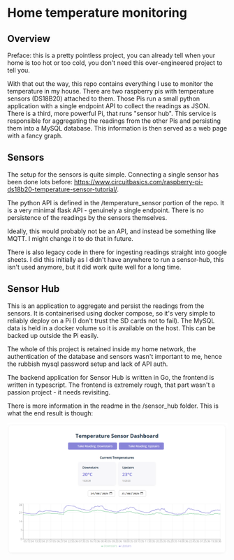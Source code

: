 # Home temperature monitoring

## Overview

Preface: this is a pretty pointless project, you can already tell when your home is too hot or too cold, you don't need this over-engineered project to tell you.

With that out the way, this repo contains everything I use to monitor the temperature in my house. There are two raspberry pis with temperature sensors (DS18B20) attached to them. Those Pis run a small python application with a single endpoint API to collect the readings as JSON. There is a third, more powerful Pi, that runs "sensor hub". This service is responsible for aggregating the readings from the other Pis and persisting them into a MySQL database. This information is then served as a web page with a fancy graph.

## Sensors

The setup for the sensors is quite simple. Connecting a single sensor has been done lots before: <https://www.circuitbasics.com/raspberry-pi-ds18b20-temperature-sensor-tutorial/>.

The python API is defined in the /temperature_sensor portion of the repo. It is a very minimal flask API - genuinely a single endpoint. There is no persistence of the readings by the sensors themselves.

Ideally, this would probably not be an API, and instead be something like MQTT. I might change it to do that in future.

There is also legacy code in there for ingesting readings straight into google sheets. I did this initially as I didn't have anywhere to run a sensor-hub, this isn't used anymore, but it did work quite well for a long time.

## Sensor Hub

This is an application to aggregate and persist the readings from the sensors. It is containerised using docker compose, so it's very simple to reliably deploy on a Pi (I don't trust the SD cards not to fail). The MySQL data is held in a docker volume so it is available on the host. This can be backed up outside the Pi easily.

The whole of this project is retained inside my home network, the authentication of the database and sensors wasn't important to me, hence the rubbish mysql password setup and lack of API auth.

The backend application for Sensor Hub is written in Go, the frontend is written in typescript. The frontend is extremely rough, that part wasn't a passion project - it needs revisiting.

There is more information in the readme in the /sensor_hub folder. This is what the end result is though:

![image showing the dashboard of the sensor hub user interface](readme-assets/sensor-hub-dashboard.png "Sensor Hub Dashboard")
